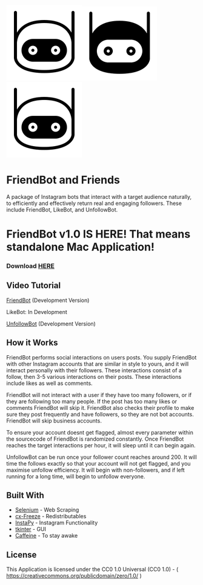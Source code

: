 ![alt text](https://github.com/antonsking/FriendBot-and-Friends/blob/main/FriendBot/icn/icn.png?raw=true)![alt text](https://github.com/antonsking/FriendBot-and-Friends/blob/main/FriendBot/icn/bicn.png?raw=true)![alt text](https://github.com/antonsking/FriendBot-and-Friends/blob/main/FriendBot/icn/icn.png?raw=true)

# FriendBot and Friends

A package of Instagram bots that interact with a target audience naturally, to efficiently and effectively return real and engaging followers. These include FriendBot, LikeBot, and UnfollowBot.


# FriendBot v1.0 IS HERE! That means standalone Mac Application! 

### Download [HERE](https://github.com/antonsking/FriendBot-and-Friends/raw/main/FriendBot.zip)


## Video Tutorial
[FriendBot](https://youtu.be/KgBKQCPgGgI) (Development Version)

LikeBot: In Development

[UnfollowBot](https://youtu.be/wcFjy69-1Y8) (Development Version)


## How it Works

FriendBot performs social interactions on users posts. You supply FriendBot with other Instagram accounts that are similar in style to yours, and it will interact personally with their followers. These interactions consist of a follow, then 3-5 various interactions on their posts. These interactions include likes as well as comments.

FriendBot will not interact with a user if they have too many followers, or if they are following too many people. If the post has too many likes or comments FriendBot will skip it. FriendBot also checks their profile to make sure they post frequently and have followers, so they are not bot accounts. FriendBot will skip business accounts. 

To ensure your account doesnt get flagged, almost every parameter within the sourcecode of FriendBot is randomized constantly. Once FriendBot reaches the target interactions per hour, it will sleep until it can begin again.

UnfollowBot can be run once your follower count reaches around 200. It will time the follows exactly so that your account will not get flagged, and you maximise unfollow efficiency. It will begin with non-followers, and if left running for a long time, will begin to unfollow everyone. 

  
## Built With

* [Selenium](https://www.selenium.dev/) - Web Scraping
* [cx-Freeze](https://cx-freeze.readthedocs.io/en/latest/) - Redistributables 
* [InstaPy](https://instapy.org/) - Instagram Functionality 
* [tkinter](https://docs.python.org/3/library/tkinter.html) - GUI
* [Caffeine](https://pypi.org/project/caffeine/) - To stay awake


## License

This Application is licensed under the CC0 1.0 Universal (CC0 1.0) -  ( https://creativecommons.org/publicdomain/zero/1.0/ )
